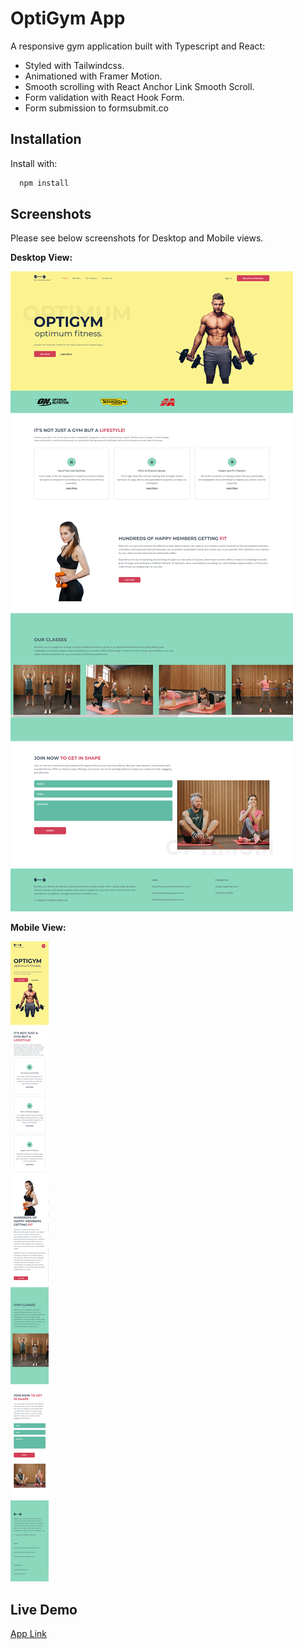
# OptiGym App

A responsive gym application built with Typescript and React:
- Styled with Tailwindcss.
- Animationed with Framer Motion.
- Smooth scrolling with React Anchor Link Smooth Scroll.
- Form validation with React Hook Form.
- Form submission to formsubmit.co




## Installation

Install with:

```bash
  npm install 
```




## Screenshots

Please see below screenshots for Desktop and Mobile views.

**Desktop View:**

![Desktop View](screenshots/desktop-view.png)

**Mobile View:**

![Mobile View](screenshots/mobile-view.png)




## Live Demo

[App Link](https://optigym.netlify.app/)